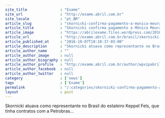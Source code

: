 ```yaml
---
site_title               : "Exame"
site_url                 : "http://exame.abril.com.br"
site_locale              : "pt_BR"
article_slug             : "skornicki-confirma-pagamento-a-monica-moura-em-acao-no-tse"
article_title            : "Skornicki confirma pagamento a Mônica Moura em ação no TSE"
article_image            : "https://abrilexame.files.wordpress.com/2016/10/size_960_16_9_1002130-22022016_dsc46822.jpg?quality=70&strip=all&w=960"
article_url              : "http://exame.abril.com.br/brasil/skornicki-confirma-pagamento-a-monica-moura-em-acao-no-tse/"
article_published_at     : "2016-10-07T18:10:37-03:00"
article_description      : "Skornicki atuava como representante no Brasil do estaleiro Keppel Fels, que tinha contratos com a Petrobras..."
article_author_name      : ""
article_author_image     : null
article_author_biography : null
article_author_profile   : "http://exame.abril.com.br/author/wpvipabril/"
article_author_facebook  : null
article_author_twitter   : null
category                 : ['news']
tags                     : ['Exame']
permalink                : "/:categories/skornicki-confirma-pagamento-a-monica-moura-em-acao-no-tse/"
layout                   : post
---
```


Skornicki atuava como representante no Brasil do estaleiro Keppel Fels, que tinha contratos com a Petrobras...
